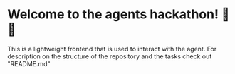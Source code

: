 # Welcome to the agents hackathon! 🚀🤖

This is a lightweight frontend that is used to interact with the agent.
For description on the structure of the repository and the tasks check out "README.md"

